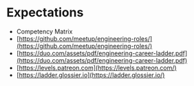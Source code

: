 # Expectations



* Competency Matrix
* [https://github.com/meetup/engineering-roles/](https://github.com/meetup/engineering-roles/)
* [https://duo.com/assets/pdf/engineering-career-ladder.pdf](https://duo.com/assets/pdf/engineering-career-ladder.pdf)
* [https://levels.patreon.com](https://levels.patreon.com/)
* [https://ladder.glossier.io](https://ladder.glossier.io/)

